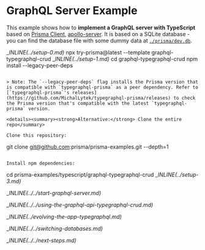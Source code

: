# GraphQL Server Example

This example shows how to **implement a GraphQL server with TypeScript** based on [Prisma Client](https://www.prisma.io/docs/concepts/components/prisma-client), [apollo-server](https://www.apollographql.com/docs/apollo-server). It is based on a SQLite database - you can find the database file with some dummy data at [`./prisma/dev.db`](./prisma/dev.db).

__INLINE(../_setup-0.md)__
npx try-prisma@latest --template graphql-typegraphql-crud
__INLINE(../_setup-1.md)__
cd graphql-typegraphql-crud
npm install --legacy-peer-deps
```

> Note: The `--legacy-peer-deps` flag installs the Prisma version that is compatible with `typegraphql-prisma` as a peer dependency. Refer to [`typegraphql-prisma`'s releases](https://github.com/MichalLytek/typegraphql-prisma/releases) to check the Prisma version that's compatible with the latest `typegraphql-prisma` version.

<details><summary><strong>Alternative:</strong> Clone the entire repo</summary>

Clone this repository:

```
git clone git@github.com:prisma/prisma-examples.git --depth=1
```

Install npm dependencies:

```
cd prisma-examples/typescript/graphql-typegraphql-crud
__INLINE(../_setup-3.md)__

__INLINE(../../_start-graphql-server.md)__

__INLINE(../../_using-the-graphql-api-typegraphql-crud.md)__

__INLINE(../_evolving-the-app-typegraphql.md)__

__INLINE(../../_switching-databases.md)__

__INLINE(../../_next-steps.md)__

